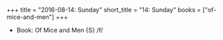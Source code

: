 +++
title = "2016-08-14: Sunday"
short_title = "14: Sunday"
books = ["of-mice-and-men"]
+++


* Book: Of Mice and Men {S} /f/
